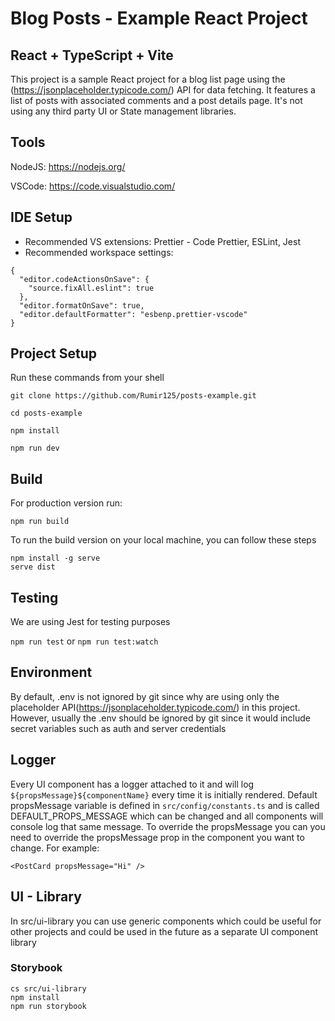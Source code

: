 # Blog Posts - Example React Project

## React + TypeScript + Vite

This project is a sample React project for a blog list page using the (https://jsonplaceholder.typicode.com/) API for data fetching.
It features a list of posts with associated comments and a post details page.
It's not using any third party UI or State management libraries.

## Tools

NodeJS: https://nodejs.org/

VSCode: https://code.visualstudio.com/

## IDE Setup

- Recommended VS extensions: Prettier - Code Prettier, ESLint, Jest
- Recommended workspace settings:

```
{
  "editor.codeActionsOnSave": {
    "source.fixAll.eslint": true
  },
  "editor.formatOnSave": true,
  "editor.defaultFormatter": "esbenp.prettier-vscode"
}
```

## Project Setup

Run these commands from your shell

```
git clone https://github.com/Rumir125/posts-example.git

cd posts-example

npm install

npm run dev
```

## Build

For production version run:

`npm run build`

To run the build version on your local machine, you can follow these steps

```
npm install -g serve
serve dist
```

## Testing

We are using Jest for testing purposes

`npm run test` or `npm run test:watch`

## Environment

By default, .env is not ignored by git since why are using only the placeholder API(https://jsonplaceholder.typicode.com/) in this project.
However, usually the .env should be ignored by git since it would include secret variables such as
auth and server credentials

## Logger

Every UI component has a logger attached to it and will log `${propsMessage}${componentName}` every time it is initially rendered. Default propsMessage variable is defined in `src/config/constants.ts` and is called DEFAULT_PROPS_MESSAGE which can be changed and all components will console log that same message. To override the propsMessage you can you need to override the propsMessage prop in the component you want to change. For example:

```
<PostCard propsMessage="Hi" />
```

## UI - Library

In src/ui-library you can use generic components which could be useful for other projects and could be
used in the future as a separate UI component library

### Storybook

```
cs src/ui-library
npm install
npm run storybook
```
